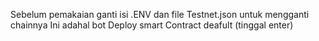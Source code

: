Sebelum pemakaian ganti isi .ENV dan file Testnet.json untuk mengganti chainnya
Ini adahal bot Deploy smart Contract deafult (tinggal enter)
